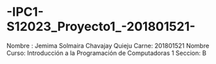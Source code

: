# -IPC1-S12023_Proyecto1_-201801521-

Nombre : Jemima Solmaira Chavajay Quieju
Carne: 201801521
Nombre Curso: Introducción a la Programación de Computadoras 1
Seccion: B
